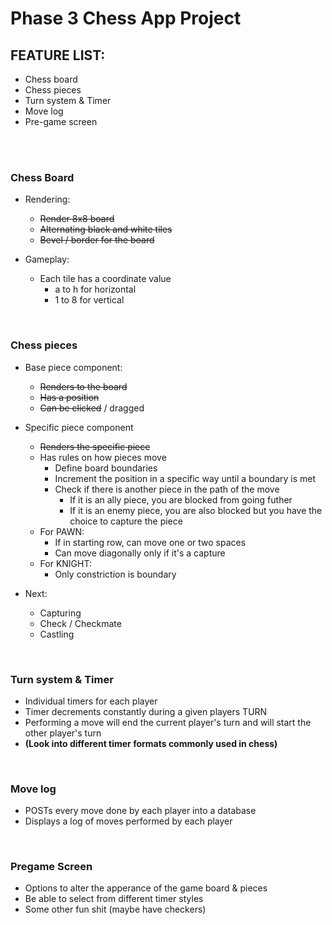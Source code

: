 # Phase 3 Chess App Project

## FEATURE LIST:
- Chess board
- Chess pieces
- Turn system & Timer
- Move log
- Pre-game screen

<br>
<br>

### Chess Board
- Rendering: 
  - ~~Render 8x8 board~~
  - ~~Alternating black and white tiles~~
  - ~~Bevel / border for the board~~

- Gameplay:
  - Each tile has a coordinate value
    - a to h for horizontal
    - 1 to 8 for vertical

<br>

### Chess pieces
- Base piece component:
  - ~~Renders to the board~~
  - ~~Has a position~~
  - ~~Can be clicked~~ / dragged

- Specific piece component
  - ~~Renders the specific piece~~
  - Has rules on how pieces move
    - Define board boundaries
    - Increment the position in a specific way until a boundary is met
    - Check if there is another piece in the path of the move
      - If it is an ally piece, you are blocked from going futher
      - If it is an enemy piece, you are also blocked but you have the choice to capture the piece
  - For PAWN:
    - If in starting row, can move one or two spaces
    - Can move diagonally only if it's a capture
  - For KNIGHT:
    - Only constriction is boundary

- Next:
  - Capturing
  - Check / Checkmate
  - Castling

<br>

### Turn system & Timer
- Individual timers for each player
- Timer decrements constantly during a given players TURN
- Performing a move will end the current player's turn and will start the other player's turn
- **(Look into different timer formats commonly used in chess)**

<br>

### Move log
- POSTs every move done by each player into a database
- Displays a log of moves performed by each player

<br>

### Pregame Screen
- Options to alter the apperance of the game board & pieces
- Be able to select from different timer styles
- Some other fun shit (maybe have checkers)